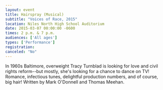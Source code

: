```yaml
---
layout: event
title: Hairspray (Musical)
subtitle: "Voices of Race, 2015"
location: Niles North High School Auditorium
date: 2015-03-07 00:00:00 -0600
times: 2 p.m. & 7 p.m.
audiences: ['All ages']
types: ['Performance']
registration: 
canceled: "No"
---
```

In 1960s Baltimore, overweight Tracy Turnblad is looking for love and civil rights reform--but mostly, she's looking for a chance to dance on TV! Romance, infectious tunes, delightful production numbers, and of course, big hair! Written by Mark O'Donnell and Thomas Meehan.
